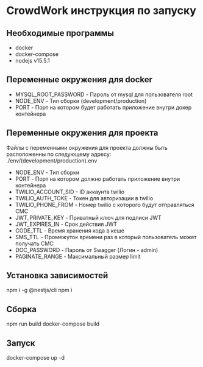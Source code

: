 # CrowdWork инструкция по запуску
## Необходимые программы
+ docker
+ docker-compose
+ nodejs v15.5.1

## Переменные окружения для docker
+ MYSQL_ROOT_PASSWORD - Пароль от mysql для пользователя root
+ NODE_ENV - Тип сборки (development/production)
+ PORT - Порт на котором будет работать приложение внутри докер контейнера

## Переменные окружения для проекта
Файлы с переменными окружения для проекта должны быть расположенны по следующему адресу: ./env/(development/production).env

+ NODE_ENV - Тип сборки
+ PORT - Порт на котором должно работать приложение внутри контейнера
+ TWILIO_ACCOUNT_SID - ID аккаунта twilio
+ TWILIO_AUTH_TOKE - Токен для авторизации в twilio
+ TWILIO_PHONE_FROM - Номер twilio с которого будут отправляться СМС
+ JWT_PRIVATE_KEY - Приватный ключ для подписи JWT
+ JWT_EXPIRES_IN - Срок действия JWT
+ CODE_TTL - Время хранения кода в кеше
+ SMS_TTL - Промежуток времени раз в который пользователь может получать СМС
+ DOC_PASSWORD - Пароль от Swagger (Логин - admin)
+ PAGINATE_RANGE - Максимальный размер limit

## Установка зависимостей
npm i -g @nestjs/cli
npm i

## Сборка
npm run build
docker-compose build

## Запуск
docker-compose up -d